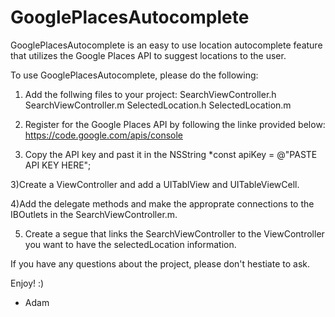 GooglePlacesAutocomplete
========================

GooglePlacesAutocomplete is an easy to use location autocomplete feature that utilizes the Google Places API to suggest locations to the user.

To use GooglePlacesAutocomplete, please do the following:

1) Add the follwing files to your project:
SearchViewController.h
SearchViewController.m
SelectedLocation.h
SelectedLocation.m

2) Register for the Google Places API by following the linke provided below:
https://code.google.com/apis/console

2) Copy the API key and past it in the NSString *const apiKey = @"PASTE API KEY HERE";

3)Create a ViewController and add a UITablView and UITableViewCell.

4)Add the delegate methods and make the approprate connections to the IBOutlets in the SearchViewController.m.

5) Create a segue that links the SearchViewController to the ViewController you want to have the selectedLocation information.

If you have any questions about the project, please don't hestiate to ask.

Enjoy! :)

- Adam